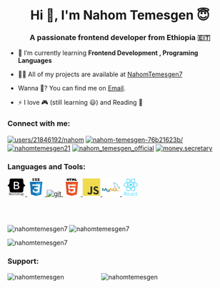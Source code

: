 <h1 align="center">Hi 👋, I'm Nahom Temesgen 😇</h1>
<h3 align="center">A passionate frontend developer from Ethiopia 🇪🇹</h3>


- 🌱 I’m currently learning **Frontend Development , Programing Languages**

- 👨‍💻 All of my projects are available at [NahomTemesgen7](NahomTemesgen7)

- Wanna 💬? You can find me on [Email](mailto:mohanbenjamin63@gmail.com?subject=[GitHub]).

- ⚡ I love 🎮 (still learning 😃) and Reading 📖
<h3 align="left">Connect with me:</h3>
<p align="left">
<a href="https://stackoverflow.com/users/21846192/nahom" target="blank"><img align="center" src="https://raw.githubusercontent.com/rahuldkjain/github-profile-readme-generator/master/src/images/icons/Social/stack-overflow.svg" alt="users/21846192/nahom" height="30" width="40" /></a>
<a href="https://linkedin.com/in/nahom-temesgen-76b21623b/" target="blank"><img align="center" src="https://raw.githubusercontent.com/rahuldkjain/github-profile-readme-generator/master/src/images/icons/Social/linked-in-alt.svg" alt="nahom-temesgen-76b21623b/" height="30" width="40" /></a>
<a href="https://twitter.com/nahomtemesgen21" target="blank"><img align="center" src="https://raw.githubusercontent.com/rahuldkjain/github-profile-readme-generator/master/src/images/icons/Social/twitter.svg" alt="nahomtemesgen21" height="30" width="40" /></a>
<a href="https://instagram.com/nahom_temesgen_official" target="blank"><img align="center" src="https://raw.githubusercontent.com/rahuldkjain/github-profile-readme-generator/master/src/images/icons/Social/instagram.svg" alt="nahom_temesgen_official" height="30" width="40" /></a>
<a href="https://www.youtube.com/@money.secretary" target="blank"><img align="center" src="https://raw.githubusercontent.com/rahuldkjain/github-profile-readme-generator/master/src/images/icons/Social/youtube.svg" alt="money.secretary" height="30" width="40" /></a>
</p>

<h3 align="left">Languages and Tools:</h3>
<p align="left"> <a href="https://getbootstrap.com" target="_blank" rel="noreferrer"> <img src="https://raw.githubusercontent.com/devicons/devicon/master/icons/bootstrap/bootstrap-plain-wordmark.svg" alt="bootstrap" width="40" height="40"/> </a> <a href="https://www.w3schools.com/css/" target="_blank" rel="noreferrer"> <img src="https://raw.githubusercontent.com/devicons/devicon/master/icons/css3/css3-original-wordmark.svg" alt="css3" width="40" height="40"/> </a> <a href="https://git-scm.com/" target="_blank" rel="noreferrer"> <img src="https://www.vectorlogo.zone/logos/git-scm/git-scm-icon.svg" alt="git" width="40" height="40"/> </a> <a href="https://www.w3.org/html/" target="_blank" rel="noreferrer"> <img src="https://raw.githubusercontent.com/devicons/devicon/master/icons/html5/html5-original-wordmark.svg" alt="html5" width="40" height="40"/> </a> <a href="https://developer.mozilla.org/en-US/docs/Web/JavaScript" target="_blank" rel="noreferrer"> <img src="https://raw.githubusercontent.com/devicons/devicon/master/icons/javascript/javascript-original.svg" alt="javascript" width="40" height="40"/> </a> <a href="https://www.mysql.com/" target="_blank" rel="noreferrer"> <img src="https://raw.githubusercontent.com/devicons/devicon/master/icons/mysql/mysql-original-wordmark.svg" alt="mysql" width="40" height="40"/> </a> <a href="https://reactjs.org/" target="_blank" rel="noreferrer"> <img src="https://raw.githubusercontent.com/devicons/devicon/master/icons/react/react-original-wordmark.svg" alt="react" width="40" height="40"/> </a> </p>

<br><br>

<p><img align="left" src="https://github-readme-stats.vercel.app/api/top-langs?username=nahomtemesgen7&show_icons=true&theme=tokyonight" alt="nahomtemesgen7" /></p>
<p>&nbsp;<img  src="https://github-readme-stats.vercel.app/api?username=nahomtemesgen7&show_icons=true&theme=tokyonight" alt="nahomtemesgen7" /></p>
<p><img  src="https://github-readme-streak-stats.herokuapp.com/?user=nahomtemesgen7&" alt="nahomtemesgen7" /></p>

<h3 align="left">Support:</h3>
<p><a href="https://www.buymeacoffee.com/nahomtemesgen"> <img align="left" src="https://cdn.buymeacoffee.com/buttons/v2/default-yellow.png" height="50" width="210" alt="nahomtemesgen" /></a><a href="https://ko-fi.com/nahomtemesgen"> <img align="left" src="https://cdn.ko-fi.com/cdn/kofi3.png?v=3" height="50" width="210" alt="nahomtemesgen" /></a></p>
